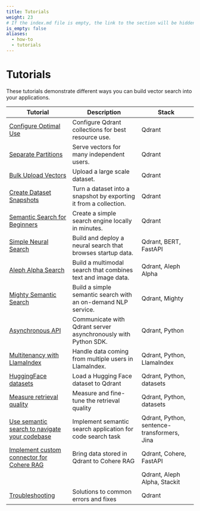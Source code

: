 ```yaml
---
title: Tutorials
weight: 23
# If the index.md file is empty, the link to the section will be hidden from the sidebar
is_empty: false
aliases:
  - how-to
  - tutorials
---
```


# Tutorials 

These tutorials demonstrate different ways you can build vector search into your applications. 

| Tutorial                                                                        | Description                                                       | Stack                                       |   
|---------------------------------------------------------------------------------|-------------------------------------------------------------------|---------------------------------------------|
| [Configure Optimal Use](../tutorials/optimize/)                                 | Configure Qdrant collections for best resource use.               | Qdrant                                      |  
| [Separate Partitions](../tutorials/multiple-partitions/)                        | Serve vectors for many independent users.                         | Qdrant                                      |   
| [Bulk Upload Vectors](../tutorials/bulk-upload/)                                | Upload a large scale dataset.                                     | Qdrant                                      | 
| [Create Dataset Snapshots](../tutorials/create-snapshot/)                       | Turn a dataset into a snapshot by exporting it from a collection. | Qdrant                                      | 
| [Semantic Search for Beginners](../tutorials/search-beginners/)                 | Create a simple search engine locally in minutes.                 | Qdrant                                      | 
| [Simple Neural Search](../tutorials/neural-search/)                             | Build and deploy a neural search that browses startup data.       | Qdrant, BERT, FastAPI                       | 
| [Aleph Alpha Search](../tutorials/aleph-alpha-search/)                          | Build a multimodal search that combines text and image data.      | Qdrant, Aleph Alpha                         | 
| [Mighty Semantic Search](../tutorials/mighty/)                                  | Build a simple semantic search with an on-demand NLP service.     | Qdrant, Mighty                              | 
| [Asynchronous API](../tutorials/async-api/)                                     | Communicate with Qdrant server asynchronously with Python SDK.    | Qdrant, Python                              |
| [Multitenancy with LlamaIndex](../tutorials/llama-index-multitenancy/)          | Handle data coming from multiple users in LlamaIndex.             | Qdrant, Python, LlamaIndex                  |
| [HuggingFace datasets](../tutorials/huggingface-datasets/)                      | Load a Hugging Face dataset to Qdrant                             | Qdrant, Python, datasets                    |
| [Measure retrieval quality](../tutorials/retrieval-quality/)                    | Measure and fine-tune the retrieval quality                       | Qdrant, Python, datasets                    |
| [Use semantic search to navigate your codebase](../tutorials/code-search/)      | Implement semantic search application for code search task        | Qdrant, Python, sentence-transformers, Jina |
| [Implement custom connector for Cohere RAG](../tutorials/cohere-rag-connector/) | Bring data stored in Qdrant to Cohere RAG                         | Qdrant, Cohere, FastAPI                     |
| [](../tutorials/contract-management-stackit-aleph-alpha/)                       |                                                                   | Qdrant, Aleph Alpha, Stackit                |
| [Troubleshooting](../tutorials/common-errors/)                                  | Solutions to common errors and fixes                              | Qdrant                                      |
